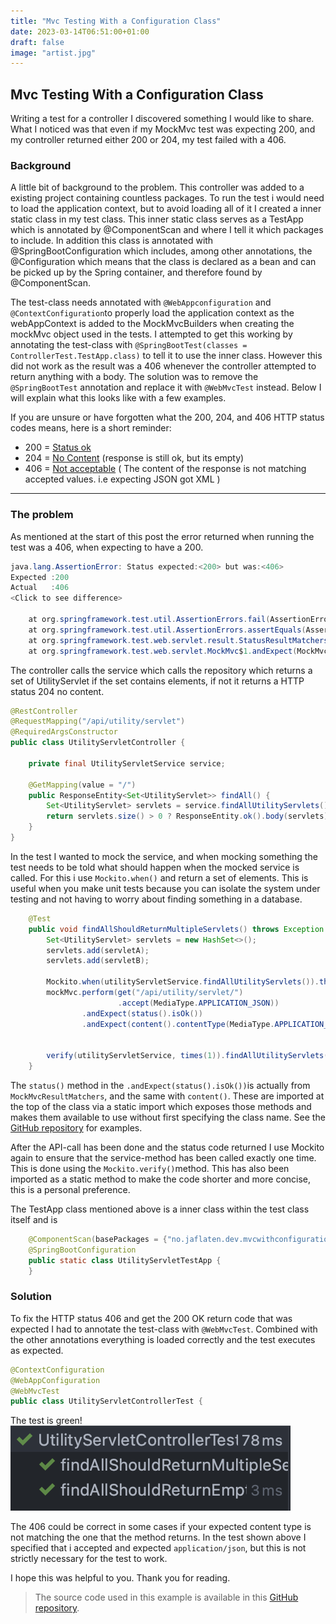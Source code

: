 ```yaml
---
title: "Mvc Testing With a Configuration Class"
date: 2023-03-14T06:51:00+01:00
draft: false
image: "artist.jpg"
---
```


[GitHub repository]: https://github.com/jaflaten/mvc-with-configuration

## Mvc Testing With a Configuration Class

Writing a test for a controller I discovered something I would like to share. What I noticed was that even if my MockMvc test was expecting 200, and my controller returned either 200 or 204, my test failed with a 406. 


### Background
A little bit of background to the problem. This controller was added to a existing project containing countless packages. To run the test i would need to load the application context, but to avoid loading all of it I created a inner static class in my test class. This inner static class serves as a TestApp which is annotated by @ComponentScan and where I tell it which packages to include. In addition this class is annotated with @SpringBootConfiguration which includes, among other annotations, the @Configuration which means that the class is declared as a bean and can be picked up by the Spring container, and therefore found by @ComponentScan. 

The test-class needs annotated with ```@WebAppconfiguration``` and ```@ContextConfiguration```to properly load the application context as the webAppContext is added to the MockMvcBuilders when creating the mockMvc object used in the tests.  I attempted to get this working by annotating the test-class with ```@SpringBootTest(classes = ControllerTest.TestApp.class)``` to tell it to use the inner class. However this did not work as the result was a 406 whenever the controller attempted to return anything with a body. The solution was to remove the ```@SpringBootTest``` annotation and replace it with ```@WebMvcTest``` instead. Below I will explain what this looks like with a few examples. 

If you are unsure or have forgotten what the 200, 204, and 406 HTTP status codes means, here is a short reminder:

- 200 = [Status ok](https://developer.mozilla.org/en-US/docs/Web/HTTP/Status/200)
- 204 = [No Content](https://developer.mozilla.org/en-US/docs/Web/HTTP/Status/204) (response is still ok, but its empty)
- 406 = [Not acceptable](https://developer.mozilla.org/en-US/docs/Web/HTTP/Status/406) ( The content of the response is not matching accepted values. i.e expecting JSON got XML )

---

### The problem

As mentioned at the start of this post the error returned when running the test was a 406, when expecting to have a 200. 

```java
java.lang.AssertionError: Status expected:<200> but was:<406>
Expected :200
Actual   :406
<Click to see difference>

	at org.springframework.test.util.AssertionErrors.fail(AssertionErrors.java:59)
	at org.springframework.test.util.AssertionErrors.assertEquals(AssertionErrors.java:122)
	at org.springframework.test.web.servlet.result.StatusResultMatchers.lambda$matcher$9(StatusResultMatchers.java:627)
	at org.springframework.test.web.servlet.MockMvc$1.andExpect(MockMvc.java:214)
```

The controller calls the service which calls the repository which returns a set of UtilityServlet if the set contains elements, if not it returns a HTTP status 204 no content.


```java
@RestController
@RequestMapping("/api/utility/servlet")
@RequiredArgsConstructor
public class UtilityServletController {

    private final UtilityServletService service;

    @GetMapping(value = "/")
    public ResponseEntity<Set<UtilityServlet>> findAll() {
        Set<UtilityServlet> servlets = service.findAllUtilityServlets();
        return servlets.size() > 0 ? ResponseEntity.ok().body(servlets) : ResponseEntity.noContent().build();
    }
}
```

In the test I wanted to mock the service, and when mocking something the test needs to be told what should happen when the mocked service is called. For this i use ```Mockito.when()``` and return a set of elements. This is useful when you make unit tests because you can isolate the system under testing and not having to worry about finding something in a database.

```java
    @Test
    public void findAllShouldReturnMultipleServlets() throws Exception {
        Set<UtilityServlet> servlets = new HashSet<>();
        servlets.add(servletA);
        servlets.add(servletB);

        Mockito.when(utilityServletService.findAllUtilityServlets()).thenReturn(servlets);
        mockMvc.perform(get("/api/utility/servlet/")
                        .accept(MediaType.APPLICATION_JSON))
                .andExpect(status().isOk())
                .andExpect(content().contentType(MediaType.APPLICATION_JSON));


        verify(utilityServletService, times(1)).findAllUtilityServlets();
    }
```    

The ```status()``` method in the ```.andExpect(status().isOk())```is actually from ```MockMvcResultMatchers```, and the same with ```content()```. These are imported at the top of the class via a static import which exposes those methods and makes them available to use without first specifying the class name. See the [GitHub repository] for examples.

After the API-call has been done and the status code returned I use Mockito again to ensure that the service-method has been called exactly one time. This is done using the ```Mockito.verify()```method. This has also been imported as a static method to make the code shorter and more concise, this is a personal preference.

The TestApp class mentioned above is a inner class within the test class itself and is 

```java
    @ComponentScan(basePackages = {"no.jaflaten.dev.mvcwithconfigurationclass.example"})
    @SpringBootConfiguration
    public static class UtilityServletTestApp {
    }
```

### Solution

To fix the HTTP status 406 and get the 200 OK return code that was expected I had to annotate the test-class with ```@WebMvcTest```. Combined with the other annotations everything is loaded correctly and the test executes as expected. 

```java
@ContextConfiguration
@WebAppConfiguration
@WebMvcTest
public class UtilityServletControllerTest {
```


The test is green!
![green tests](green-tests.png)


<!-- <img src="green-tests.png"  width="60%" height="60%"> -->

The 406 could be correct in some cases if your expected content type is not matching the one that the method returns. In the test shown above I specified that i accepted and expected ```application/json```, but this is not strictly necessary for the test to work. 


I hope this was helpful to you. Thank you for reading. 

> The source code used in this example is available in this [GitHub repository].